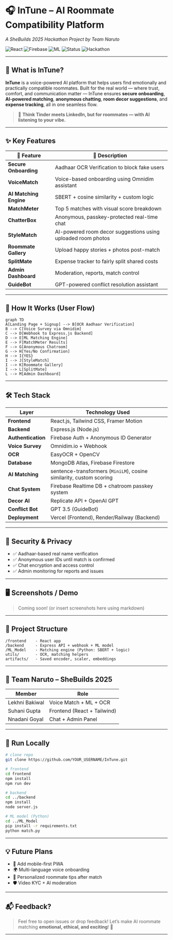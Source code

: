 # 🎧 InTune – AI Roommate Compatibility Platform  
*A SheBuilds 2025 Hackathon Project by Team Naruto*

![React](https://img.shields.io/badge/Frontend-React-blue?logo=react)
![Firebase](https://img.shields.io/badge/Auth-Firebase-orange?logo=firebase)
![ML](https://img.shields.io/badge/AI-NLP%20%2B%20CosineSimilarity-green)
![Status](https://img.shields.io/badge/Version-1.0-brightgreen)
![Hackathon](https://img.shields.io/badge/Built%20For-SheBuilds%202025-%23e91e63)

---

## 🚀 What is InTune?

**InTune** is a voice-powered AI platform that helps users find emotionally and practically compatible roommates. Built for the real world — where trust, comfort, and communication matter — InTune ensures **secure onboarding**, **AI-powered matching**, **anonymous chatting**, **room decor suggestions**, and **expense tracking**, all in one seamless flow.

> 🧠 **Think Tinder meets LinkedIn, but for roommates — with AI listening to your vibe.**

---

## ✨ Key Features

| 🔹 Feature            | 🧩 Description |
|----------------------|----------------|
| **Secure Onboarding** | Aadhaar OCR Verification to block fake users |
| **VoiceMatch**        | Voice-based onboarding using Omnidim assistant |
| **AI Matching Engine**| SBERT + cosine similarity + custom logic |
| **MatchMeter**        | Top 5 matches with visual score breakdown |
| **ChatterBox**        | Anonymous, passkey-protected real-time chat |
| **StyleMatch**        | AI-powered room decor suggestions using uploaded room photos |
| **Roommate Gallery**  | Upload happy stories + photos post-match |
| **SplitMate**         | Expense tracker to fairly split shared costs |
| **Admin Dashboard**   | Moderation, reports, match control |
| **GuideBot**          | GPT-powered conflict resolution assistant |

---

## 🧠 How It Works (User Flow)

```mermaid
graph TD
A[Landing Page + Signup] --> B[OCR Aadhaar Verification]
B --> C[Voice Survey via Omnidim]
C --> D[Webhook to Express.js Backend]
D --> E[ML Matching Engine]
E --> F[MatchMeter Results]
F --> G[Anonymous Chatroom]
G --> H[Yes/No Confirmation]
H --> I{YES}
I --> J[StyleMatch]
I --> K[Roommate Gallery]
I --> L[SplitMate]
L --> M[Admin Dashboard]
````

---

## 🛠️ Tech Stack

| Layer              | Technology Used                                                     |
| ------------------ | ------------------------------------------------------------------- |
| **Frontend**       | React.js, Tailwind CSS, Framer Motion                               |
| **Backend**        | Express.js (Node.js)                                                |
| **Authentication** | Firebase Auth + Anonymous ID Generator                              |
| **Voice Survey**   | Omnidim.io + Webhook                                                |
| **OCR**            | EasyOCR + OpenCV                                                    |
| **Database**       | MongoDB Atlas, Firebase Firestore                                   |
| **AI Matching**    | sentence-transformers (`MiniLM`), cosine similarity, custom scoring |
| **Chat System**    | Firebase Realtime DB + chatroom passkey system                      |
| **Decor AI**       | Replicate API + OpenAI GPT                                          |
| **Conflict Bot**   | GPT 3.5 (GuideBot)                                                  |
| **Deployment**     | Vercel (Frontend), Render/Railway (Backend)                         |

---

## 🔐 Security & Privacy

* ✅ Aadhaar-based real name verification
* ✅ Anonymous user IDs until match is confirmed
* ✅ Chat encryption and access control
* ✅ Admin monitoring for reports and issues

---

## 🖥️ Screenshots / Demo

> Coming soon! (or insert screenshots here using markdown)

---

## 📂 Project Structure

```
/frontend    - React app
/backend     - Express API + webhook + ML model
/ML_Model    - Matching engine (Python: SBERT + logic)
utils/       - OCR, matching helpers
artifacts/   - Saved encoder, scaler, embeddings
```

---

## 🤝 Team Naruto – SheBuilds 2025

| Member        | Role                        |
| ------------- | --------------------------- |
| Lekhni Bakiwal | Voice Match + ML + OCR      |
|Suhani Gupta | Frontend (React + Tailwind) |
| Nnadani Goyal | Chat + Admin Panel          |


---

## 🧪 Run Locally

```bash
# clone repo
git clone https://github.com/YOUR_USERNAME/InTune.git

# frontend
cd frontend
npm install
npm run dev

# backend
cd ../backend
npm install
node server.js

# ML model (Python)
cd ../ML_Model
pip install -r requirements.txt
python match.py
```

---

## 💡 Future Plans

* 📱 Add mobile-first PWA
* 🌍 Multi-language voice onboarding
* 🎯 Personalized roommate tips after match
* 🛡️ Video KYC + AI moderation

---

## 📬 Feedback?

> Feel free to open issues or drop feedback!
> Let’s make AI roommate matching **emotional, ethical, and exciting**! 💜

---
